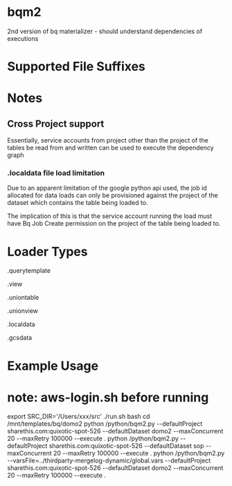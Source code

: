 # bqm2

2nd version of bq materializer - should understand dependencies of executions

# Supported File Suffixes

# Notes

## Cross Project support

Essentially, service accounts from project other than the project of the
tables be read from and written can be used to execute the dependency graph

### .localdata file load limitation
Due to an apparent limitation of the google python api used, the
job id allocated for data loads can only be provisioned against the
project of the dataset which contains the table being loaded to.

The implication of this is that the service account running the load
must have Bq Job Create permission on the project of the table being 
loaded to.


# Loader Types

.querytemplate

.view

.uniontable

.unionview

.localdata

.gcsdata

# Example Usage
# note: aws-login.sh before running
export SRC_DIR='/Users/xxx/src'
./run.sh bash
cd /mnt/templates/bq/domo2
python /python/bqm2.py --defaultProject sharethis.com:quixotic-spot-526 --defaultDataset domo2 --maxConcurrent 20 --maxRetry 100000 --execute .
python /python/bqm2.py --defaultProject sharethis.com:quixotic-spot-526 --defaultDataset sop --maxConcurrent 20 --maxRetry 100000 --execute .
python /python/bqm2.py  --varsFile=../thirdparty-mergelog-dynamic/global.vars --defaultProject sharethis.com:quixotic-spot-526 --defaultDataset domo2 --maxConcurrent 20 --maxRetry 100000 --execute .
